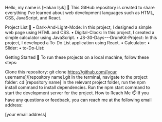 Hello, my name is [Hakan Işık] 👋
This GitHub repository is created to share everything I've learned about web development languages such as HTML, CSS, JavaScript, and React.

Project List 📂
• Dark-And-Light-Mode: In this project, I designed a simple web page using HTML and CSS.
• Digital-Clock: In this project, I created a simple calculator using JavaScript.
• JS-30-Days---DrumKit-Project: In this project, I developed a To-Do List application using React.
• Calculator:
• Slider:
• to-Do-List:








Getting Started 🚀
To run these projects on a local machine, follow these steps:

Clone this repository: git clone https://github.com/[your username]/[repository name].git
In the terminal, navigate to the project folder: cd [repository name]
In the relevant project folder, run the npm install command to install dependencies.
Run the npm start command to start the development server for the project.
How to Reach Me 📫
If you have any questions or feedback, you can reach me at the following email address:

[your email address]
